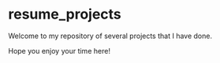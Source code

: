 # resume_projects
Welcome to my repository of several projects that I have done.

Hope you enjoy your time here!
